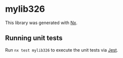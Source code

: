 # mylib326

This library was generated with [Nx](https://nx.dev).

## Running unit tests

Run `nx test mylib326` to execute the unit tests via [Jest](https://jestjs.io).
